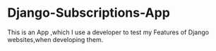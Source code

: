 # Django-Subscriptions-App
This is an App ,which I use a  developer to test my Features of  Django websites,when developing them.
